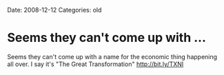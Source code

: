 Date: 2008-12-12
Categories: old

# Seems they can't come up with ...

Seems they can't come up with a name for the economic thing happening all  over.  I say it's "The Great Transformation"  <a href="http://bit.ly/TXNI" rel="nofollow">http://bit.ly/TXNI</a>
